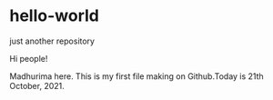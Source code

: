 # hello-world
just another repository

Hi people!

Madhurima here. This is my first file making on Github.Today is 21th October, 2021.
